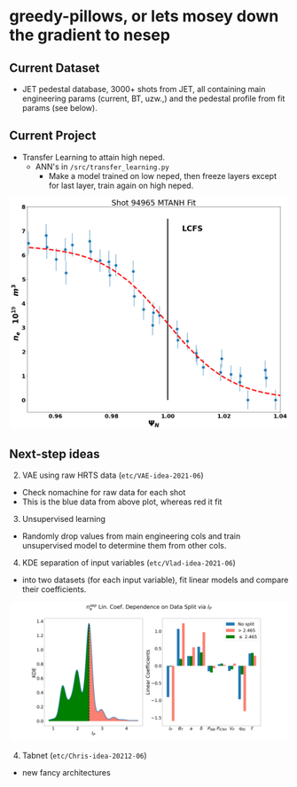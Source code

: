 # greedy-pillows, or lets mosey down the gradient to nesep

## Current Dataset
- JET pedestal database, 3000+ shots from JET, all containing main engineering params (current, BT, uzw.,) and the pedestal profile from fit params (see below).

## Current Project
- Transfer Learning to attain high neped.
  - ANN's in `/src/transfer_learning.py`
    - Make a model trained on low neped, then freeze layers except for last layer, train again on high neped. 


![Raw HRTS vs MTANH Fit](https://github.com/fusionby2030/greedy-pillows/blob/master/doc/images/MTANH_fit_21.png)


## Next-step ideas
2. VAE using raw HRTS data (`etc/VAE-idea-2021-06`)
  - Check nomachine for raw data for each shot
  - This is the blue data from above plot, whereas red it fit
3. Unsupervised learning
  - Randomly drop values from main engineering cols and train unsupervised model to determine them from other cols.
4. KDE separation of input variables (`etc/Vlad-idea-2021-06`)
  - into two datasets (for each input variable), fit linear models and compare their coefficients.

![initial KDE results ](https://github.com/fusionby2030/greedy-pillows/blob/master/src/out/splits/KDE_vs_COEF-%24I_P%24.png)

4. Tabnet (`etc/Chris-idea-20212-06`)
  - new fancy architectures
